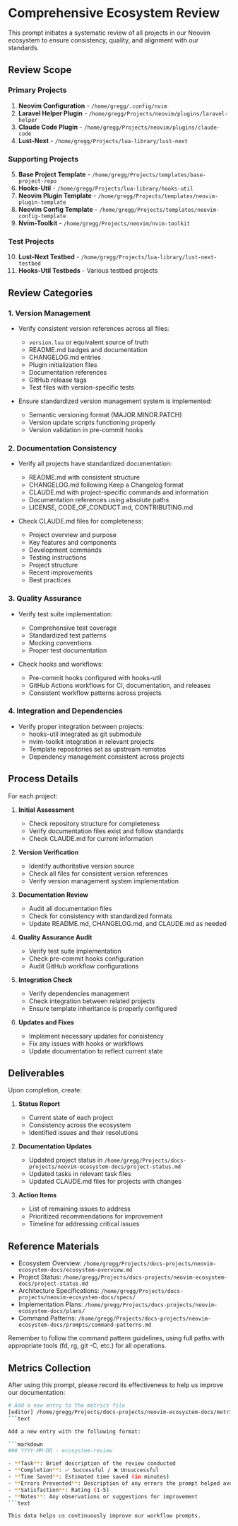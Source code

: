 # Comprehensive Ecosystem Review

This prompt initiates a systematic review of all projects in our Neovim ecosystem to ensure consistency, quality, and alignment with our standards.

## Review Scope

### Primary Projects

1. **Neovim Configuration** - `/home/gregg/.config/nvim`
2. **Laravel Helper Plugin** - `/home/gregg/Projects/neovim/plugins/laravel-helper`
3. **Claude Code Plugin** - `/home/gregg/Projects/neovim/plugins/claude-code`
4. **Lust-Next** - `/home/gregg/Projects/lua-library/lust-next`

### Supporting Projects

5. **Base Project Template** - `/home/gregg/Projects/templates/base-project-repo`
6. **Hooks-Util** - `/home/gregg/Projects/lua-library/hooks-util`
7. **Neovim Plugin Template** - `/home/gregg/Projects/templates/neovim-plugin-template`
8. **Neovim Config Template** - `/home/gregg/Projects/templates/neovim-config-template`
9. **Nvim-Toolkit** - `/home/gregg/Projects/neovim/nvim-toolkit`

### Test Projects

10. **Lust-Next Testbed** - `/home/gregg/Projects/lua-library/lust-next-testbed`
11. **Hooks-Util Testbeds** - Various testbed projects

## Review Categories

### 1. Version Management

- Verify consistent version references across all files:
  - `version.lua` or equivalent source of truth
  - README.md badges and documentation
  - CHANGELOG.md entries
  - Plugin initialization files
  - Documentation references
  - GitHub release tags
  - Test files with version-specific tests

- Ensure standardized version management system is implemented:
  - Semantic versioning format (MAJOR.MINOR.PATCH)
  - Version update scripts functioning properly
  - Version validation in pre-commit hooks

### 2. Documentation Consistency

- Verify all projects have standardized documentation:
  - README.md with consistent structure
  - CHANGELOG.md following Keep a Changelog format
  - CLAUDE.md with project-specific commands and information
  - Documentation references using absolute paths
  - LICENSE, CODE_OF_CONDUCT.md, CONTRIBUTING.md

- Check CLAUDE.md files for completeness:
  - Project overview and purpose
  - Key features and components
  - Development commands
  - Testing instructions
  - Project structure
  - Recent improvements
  - Best practices

### 3. Quality Assurance

- Verify test suite implementation:
  - Comprehensive test coverage
  - Standardized test patterns
  - Mocking conventions
  - Proper test documentation

- Check hooks and workflows:
  - Pre-commit hooks configured with hooks-util
  - GitHub Actions workflows for CI, documentation, and releases
  - Consistent workflow patterns across projects

### 4. Integration and Dependencies

- Verify proper integration between projects:
  - hooks-util integrated as git submodule
  - nvim-toolkit integration in relevant projects
  - Template repositories set as upstream remotes
  - Dependency management consistent across projects

## Process Details

For each project:

1. **Initial Assessment**
   - Check repository structure for completeness
   - Verify documentation files exist and follow standards
   - Check CLAUDE.md for current information

2. **Version Verification**
   - Identify authoritative version source
   - Check all files for consistent version references
   - Verify version management system implementation

3. **Documentation Review**
   - Audit all documentation files
   - Check for consistency with standardized formats
   - Update README.md, CHANGELOG.md, and CLAUDE.md as needed

4. **Quality Assurance Audit**
   - Verify test suite implementation
   - Check pre-commit hooks configuration
   - Audit GitHub workflow configurations

5. **Integration Check**
   - Verify dependencies management
   - Check integration between related projects
   - Ensure template inheritance is properly configured

6. **Updates and Fixes**
   - Implement necessary updates for consistency
   - Fix any issues with hooks or workflows
   - Update documentation to reflect current state

## Deliverables

Upon completion, create:

1. **Status Report**
   - Current state of each project
   - Consistency across the ecosystem
   - Identified issues and their resolutions

2. **Documentation Updates**
   - Updated project status in `/home/gregg/Projects/docs-projects/neovim-ecosystem-docs/project-status.md`
   - Updated tasks in relevant task files
   - Updated CLAUDE.md files for projects with changes

3. **Action Items**
   - List of remaining issues to address
   - Prioritized recommendations for improvement
   - Timeline for addressing critical issues

## Reference Materials

- Ecosystem Overview: `/home/gregg/Projects/docs-projects/neovim-ecosystem-docs/ecosystem-overview.md`
- Project Status: `/home/gregg/Projects/docs-projects/neovim-ecosystem-docs/project-status.md`
- Architecture Specifications: `/home/gregg/Projects/docs-projects/neovim-ecosystem-docs/specs/`
- Implementation Plans: `/home/gregg/Projects/docs-projects/neovim-ecosystem-docs/plans/`
- Command Patterns: `/home/gregg/Projects/docs-projects/neovim-ecosystem-docs/prompts/command-patterns.md`

Remember to follow the command pattern guidelines, using full paths with appropriate tools (fd, rg, git -C, etc.) for all operations.

## Metrics Collection

After using this prompt, please record its effectiveness to help us improve our documentation:

```bash
# Add a new entry to the metrics file
[editor] /home/gregg/Projects/docs-projects/neovim-ecosystem-docs/metrics/prompt-metrics.md
```text

Add a new entry with the following format:

```markdown
### YYYY-MM-DD - ecosystem-review

- **Task**: Brief description of the review conducted
- **Completion**: ✅ Successful / ❌ Unsuccessful
- **Time Saved**: Estimated time saved (in minutes)
- **Errors Prevented**: Description of any errors the prompt helped avoid
- **Satisfaction**: Rating (1-5)
- **Notes**: Any observations or suggestions for improvement
```text

This data helps us continuously improve our workflow prompts.
